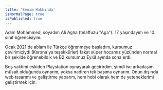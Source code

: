```yaml
---
title: 'Benim Hakkında'
isNormalPage: true
isPublished: true
---
```


Adım Mohammed, soyadım Ali Agha (telaffuzu "Aga"). 17 yaşındayım ve 10. sınıf öğrencisiyim.

Ocak 2021'de ablam ile Türkçe öğrenmeye başladım, kursumuz çevirimiçiydi (Korona'ya teşekkürler) fakat süper hocamız yüzünden normal bir şekilde öğrenebildik ve B2 kursumuz Eylül ayında sona erdi.

Boş vaktimi eskiden Playstation oynayarak geçirirdim, şimdi ise arkadaşım müsait olduğunda oynarım, yoksa nadiren tek başıma oynarım. Onun dışında web tasarımı ve geliştirme yaparım, hem hobi olarak hem de yeteneklerimi geliştirmek için.
